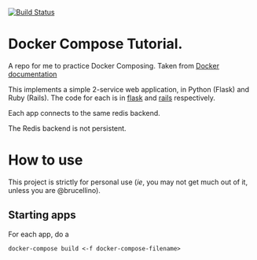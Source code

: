 [![Build Status](https://travis-ci.org/brucellino/docker-compose-tutorial.svg?branch=master)](https://travis-ci.org/brucellino/docker-compose-tutorial)

# Docker Compose Tutorial.

A repo for me to practice Docker Composing. Taken from [Docker documentation](https://docs.docker.com/compose/gettingstarted)

This implements a simple 2-service web application, in Python (Flask) and Ruby (Rails). The code for each is in [flask](flask) and [rails](rails) respectively.

Each app connects to the same redis backend. 

The Redis backend is not persistent.

# How to use

This project is strictly for personal use (_ie_, you may not get much out of  it, unless you are @brucellino). 

## Starting apps

For each app, do a 

```
docker-compose build <-f docker-compose-filename>
```